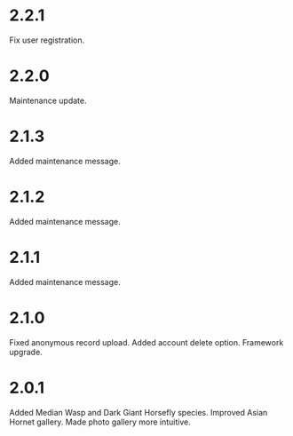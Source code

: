 # 2.2.1

Fix user registration.

# 2.2.0

Maintenance update.

# 2.1.3

Added maintenance message.

# 2.1.2

Added maintenance message.

# 2.1.1

Added maintenance message.

# 2.1.0

Fixed anonymous record upload.
Added account delete option.
Framework upgrade.

# 2.0.1

Added Median Wasp and Dark Giant Horsefly species.
Improved Asian Hornet gallery.
Made photo gallery more intuitive.
